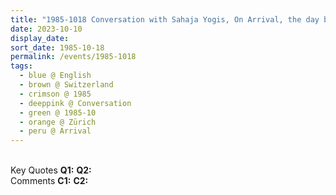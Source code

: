 ```yaml
---
title: "1985-1018 Conversation with Sahaja Yogis, On Arrival, the day before Navarātri Pūjā (5th Day), Airport, Zürich, Switzerland"
date: 2023-10-10
display_date: 
sort_date: 1985-10-18
permalink: /events/1985-1018
tags:
  - blue @ English
  - brown @ Switzerland
  - crimson @ 1985
  - deeppink @ Conversation
  - green @ 1985-10
  - orange @ Zürich
  - peru @ Arrival
---
```


<br>

<wave-list>
  <list-title color="DarkSeaGreen" width="55">Key Quotes</list-title>
  <list-item color="BlanchedAlmond" width="280"><b>Q1:</b> <i></i></list-item>
  <list-item color="Lavender" width="280"><b>Q2:</b> <i></i></list-item>
</wave-list>

<br>

<wave-list>
  <list-title color="DarkSeaGreen" width="55">Comments</list-title>
  <list-item color="BlanchedAlmond" width="280"><b>C1:</b> <i></i></list-item>
  <list-item color="Lavender" width="280"><b>C2:</b> <i></i></list-item>
</wave-list>